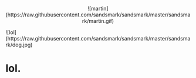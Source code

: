 <p align=center>![martin](https://raw.githubusercontent.com/sandsmark/sandsmark/master/sandsmark/martin.gif)</p>
![lol](https://raw.githubusercontent.com/sandsmark/sandsmark/master/sandsmark/dog.jpg)

# lol.
